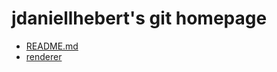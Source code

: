 jdaniellhebert's git homepage
=============================
* [README.md](https://jdaniellhebert.github.io/README.md)
* [renderer](https://jdaniellhebert.github.io/THREE.js-PathTracing-Renderer/ThreeJS_PathTracing_Renderer_CornellBox.html)

